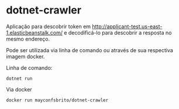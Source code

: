 # dotnet-crawler

Aplicação para descobrir token em http://applicant-test.us-east-1.elasticbeanstalk.com/ e decodificá-lo para descobrir a resposta no mesmo endereço.

Pode ser utilizada via linha de comando ou através de sua respectiva imagem docker.

Linha de comando:
```console
dotnet run
```

Via docker
```console
docker run mayconfsbrito/dotnet-crawler
```
